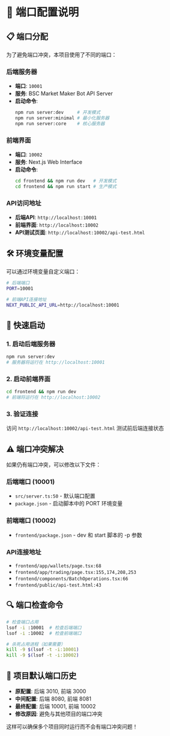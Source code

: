 # 🔌 端口配置说明

## 📋 端口分配

为了避免端口冲突，本项目使用了不同的端口：

### 后端服务器
- **端口**: `10001`
- **服务**: BSC Market Maker Bot API Server
- **启动命令**: 
  ```bash
  npm run server:dev     # 开发模式
  npm run server:minimal # 最小化服务器
  npm run server:core    # 核心服务器
  ```

### 前端界面
- **端口**: `10002`  
- **服务**: Next.js Web Interface
- **启动命令**:
  ```bash
  cd frontend && npm run dev   # 开发模式
  cd frontend && npm run start # 生产模式
  ```

### API访问地址
- **后端API**: `http://localhost:10001`
- **前端界面**: `http://localhost:10002`
- **API测试页面**: `http://localhost:10002/api-test.html`

## 🛠️ 环境变量配置

可以通过环境变量自定义端口：

```bash
# 后端端口
PORT=10001

# 前端API连接地址
NEXT_PUBLIC_API_URL=http://localhost:10001
```

## 🚀 快速启动

### 1. 启动后端服务器
```bash
npm run server:dev
# 服务器将运行在 http://localhost:10001
```

### 2. 启动前端界面
```bash
cd frontend && npm run dev
# 前端将运行在 http://localhost:10002
```

### 3. 验证连接
访问 `http://localhost:10002/api-test.html` 测试前后端连接状态

## ⚠️ 端口冲突解决

如果仍有端口冲突，可以修改以下文件：

### 后端端口 (10001)
- `src/server.ts:50` - 默认端口配置
- `package.json` - 启动脚本中的 PORT 环境变量

### 前端端口 (10002)  
- `frontend/package.json` - dev 和 start 脚本的 -p 参数

### API连接地址
- `frontend/app/wallets/page.tsx:68`
- `frontend/app/trading/page.tsx:155,174,208,253`
- `frontend/components/BatchOperations.tsx:66`
- `frontend/public/api-test.html:43`

## 🔍 端口检查命令

```bash
# 检查端口占用
lsof -i :10001  # 检查后端端口
lsof -i :10002  # 检查前端端口

# 杀死占用进程（如果需要）
kill -9 $(lsof -t -i:10001)
kill -9 $(lsof -t -i:10002)
```

## 📝 项目默认端口历史

- **原配置**: 后端 3010, 前端 3000
- **中间配置**: 后端 8080, 前端 8081  
- **最终配置**: 后端 10001, 前端 10002
- **修改原因**: 避免与其他项目的端口冲突

这样可以确保多个项目同时运行而不会有端口冲突问题！